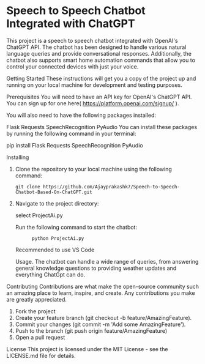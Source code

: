 # Speech to Speech Chatbot Integrated with ChatGPT 

This project is a speech to speech chatbot integrated with OpenAI's ChatGPT API. The chatbot has been designed to handle various natural language queries and provide conversational responses. Additionally, the chatbot also supports smart home automation commands that allow you to control your connected devices with just your voice.

Getting Started
These instructions will get you a copy of the project up and running on your local machine for development and testing purposes.

Prerequisites
You will need to have an API key for OpenAI's ChatGPT API. You can sign up for one here( https://platform.openai.com/signup/ ).

You will also need to have the following packages installed:

Flask
Requests
SpeechRecognition
PyAudio
You can install these packages by running the following command in your terminal:

pip install Flask Requests SpeechRecognition PyAudio


Installing
  
  1. Clone the repository to your local machine using the following command:
   
         git clone https://github.com/Ajayprakashk7/Speech-to-Speech-Chatbot-Based-On-ChatGPT.git
     
  2. Navigate to the project directory:
    
     select ProjectAi.py
     
     Run the following command to start the chatbot:
     
               python ProjectAi.py
             
             
     Recommended to use VS Code
     
     Usage.
The chatbot can handle a wide range of queries, from answering general knowledge questions to providing weather updates and everything ChatGpt can do.

Contributing
Contributions are what make the open-source community such an amazing place to learn, inspire, and create. Any contributions you make are greatly appreciated.

   1. Fork the project
   2. Create your feature branch (git checkout -b feature/AmazingFeature).  
   3. Commit your changes (git commit -m 'Add some AmazingFeature').
   4. Push to the branch (git push origin feature/AmazingFeature)
   5. Open a pull request
   
   
   License
This project is licensed under the MIT License - see the LICENSE.md file for details.




